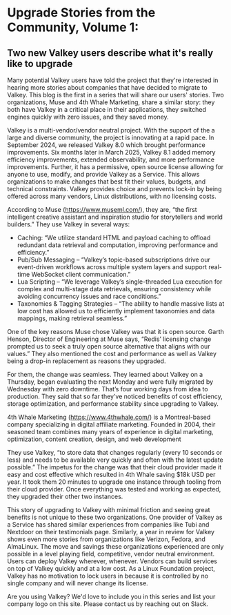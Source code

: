 # Upgrade Stories from the Community, Volume 1:
## Two new Valkey users describe what it's really like to upgrade


Many potential Valkey users have told the project that they're interested in hearing more stories about companies that have decided to migrate to Valkey. This blog is the first in a series that will share our users' stories. Two organizations, Muse and 4th Whale Marketing, share a similar story: they both have Valkey in a critical place in their applications, they switched engines quickly with zero issues, and they saved money.

Valkey is a multi-vendor/vendor neutral project. With the support of the a large and diverse community, the project is innovating at a rapid pace. In September 2024, we released Valkey 8.0 which brought performance improvements. Six months later in March 2025, Valkey 8.1 added memory efficiency improvements, extended observability, and more performance improvements. Further, it has a permissive, open source license allowing for anyone to use, modify, and provide Valkey as a Service. This allows organizations to make changes that best fit their values, budgets, and technical constraints. Valkey provides choice and prevents lock-in by being offered across many vendors, Linux distributions, with no licensing costs. 

According to Muse (https://www.museml.com/), they are,  “the first intelligent creative assistant and inspiration studio for storytellers and world builders.” They use Valkey in several ways:

* Caching: “We utilize standard HTML and payload caching to offload redundant data retrieval and computation, improving performance and efficiency.”
* Pub/Sub Messaging – “Valkey’s topic-based subscriptions drive our event-driven workflows across multiple system layers and support real-time WebSocket client communication.”
* Lua Scripting – “We leverage Valkey’s single-threaded Lua execution for complex and multi-stage data retrievals, ensuring consistency while avoiding concurrency issues and race conditions.”
* Taxonomies & Tagging Strategies – “The ability to handle massive lists at low cost has allowed us to efficiently implement taxonomies and data mappings, making retrieval seamless.”

One of the key reasons Muse chose Valkey was that it is open source. Garth Henson, Director of Engineering at Muse says, “Redis’ licensing change prompted us to seek a truly open source alternative that aligns with our values.” They also mentioned the cost and performance as well as Valkey being a drop-in replacement as reasons they upgraded.

For them, the change was seamless. They learned about Valkey on a Thursday, began evaluating the next Monday and were fully migrated by Wednesday with zero downtime. That’s four working days from idea to production. They said that so far they’ve noticed benefits of cost efficiency, storage optimization, and performance stability since upgrading to Valkey.

4th Whale Marketing (https://www.4thwhale.com/) is a Montreal-based company specializing in digital affiliate marketing. Founded in 2004, their seasoned team combines many years of experience in digital marketing, optimization, content creation, design, and web development

They use Valkey, “to store data that changes regularly (every 10 seconds or less) and needs to be available very quickly and often with the latest update possible.” The impetus for the change was that their cloud provider made it easy and cost effective which resulted in 4th Whale saving $18k USD per year. It took them 20 minutes to upgrade one instance through tooling from their cloud provider. Once everything was tested and working as expected, they upgraded their other two instances. 

This story of upgrading to Valkey with minimal friction and seeing great benefits is not unique to these two organizations. One provider of Valkey as a Service has shared similar experiences from companies like Tubi and Nextdoor on their testimonials page. Similarly, a year in review for Valkey shows even more stories from organizations like Verizon, Fedora, and AlmaLinux. The move and savings these organizations experienced are only possible in a level playing field, competitive, vendor neutral environment. Users can deploy Valkey wherever, whenever. Vendors can build services on top of Valkey quickly and at a low cost. As a Linux Foundation project, Valkey has no motivation to lock users in because it is controlled by no single company and will never change its license.

Are you using Valkey? We'd love to include you in this series and list your company logo on this site. Please contact us by reaching out on Slack.
